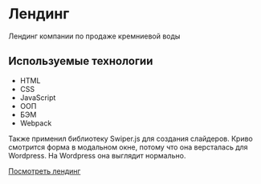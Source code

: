 # Лендинг
Лендинг компании по продаже кремниевой воды
## Используемые технологии
- HTML
- CSS
- JavaScript
- ООП
- БЭМ
- Webpack

Также применил библиотеку Swiper.js для создания слайдеров. Криво смотрится форма в модальном окне, потому что она версталась для Wordpress. На Wordpress она выглядит нормально.

[Посмотреть лендинг](https://cranky-darwin-b160d8.netlify.app/)
